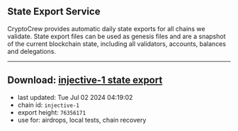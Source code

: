 ## State Export Service
CryptoCrew provides automatic daily state exports for all chains we validate. State export files can be used as genesis files and are a snapshot of the current blockchain state, including all validators, accounts, balances and delegations.

---
**Download: [injective-1 state export](https://dl-eu2.ccvalidators.com/SERVICE/injective/injective-1_export_76356171.json)**
---

- last updated: Tue Jul 02 2024 04:19:02
- chain id: `injective-1`
- export height: `76356171`
- use for: airdrops, local tests, chain recovery
